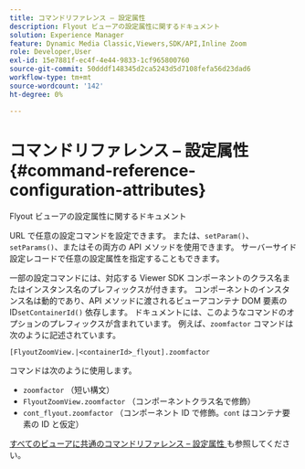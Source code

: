```yaml
---
title: コマンドリファレンス – 設定属性
description: Flyout ビューアの設定属性に関するドキュメント
solution: Experience Manager
feature: Dynamic Media Classic,Viewers,SDK/API,Inline Zoom
role: Developer,User
exl-id: 15e7881f-ec4f-4e44-9833-1cf965800760
source-git-commit: 50dddf148345d2ca5243d5d7108fefa56d23dad6
workflow-type: tm+mt
source-wordcount: '142'
ht-degree: 0%

---
```


# コマンドリファレンス – 設定属性{#command-reference-configuration-attributes}

Flyout ビューアの設定属性に関するドキュメント

URL で任意の設定コマンドを設定できます。 または、`setParam()`、`setParams()`、またはその両方の API メソッドを使用できます。 サーバーサイド設定レコードで任意の設定属性を指定することもできます。

一部の設定コマンドには、対応する Viewer SDK コンポーネントのクラス名またはインスタンス名のプレフィックスが付きます。 コンポーネントのインスタンス名は動的であり、API メソッドに渡されるビューアコンテナ DOM 要素の ID`setContainerId()` 依存します。 ドキュメントには、このようなコマンドのオプションのプレフィックスが含まれています。 例えば、`zoomfactor` コマンドは次のように記述されています。

`[FlyoutZoomView.|<containerId>_flyout].zoomfactor`

コマンドは次のように使用します。

* `zoomfactor` （短い構文）
* `FlyoutZoomView.zoomfactor` （コンポーネントクラス名で修飾）
* `cont_flyout.zoomfactor` （コンポーネント ID で修飾。`cont` はコンテナ要素の ID と仮定）

[ すべてのビューアに共通のコマンドリファレンス – 設定属性 ](../../../r-html5-viewer-20-cmdref-configattrib/r-html5-viewer-20-cmdref-configattrib.md#concept-850e0f2c49b949deb7cfbfd330d329bd) も参照してください。
